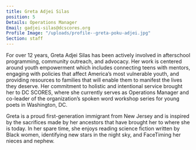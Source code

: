 ```yaml
---
title: Greta Adjei Silas
position: 5
Details: Operations Manager
Email: gadjei-silas@dcscores.org
Profile Image: "/uploads/profile--greta-poku-adjei.jpg"
Section: staff
---
```


For over 12 years, Greta Adjei Silas has been actively involved in afterschool programming, community outreach, and advocacy. Her work is centered around youth empowerment which includes connecting teens with mentors, engaging with policies that affect America’s most vulnerable youth, and providing resources to families that will enable them to manifest the lives they deserve. Her commitment to holistic and intentional service brought her to DC SCORES, where she currently serves as Operations Manager and co-leader of the organization’s spoken word workshop series for young poets in Washington, DC.

Greta is a proud first-generation immigrant from New Jersey and is inspired by the sacrifices made by her ancestors that have brought her to where she is today. In her spare time, she enjoys reading science fiction written by Black women, identifying new stars in the night sky, and FaceTiming her nieces and nephew.